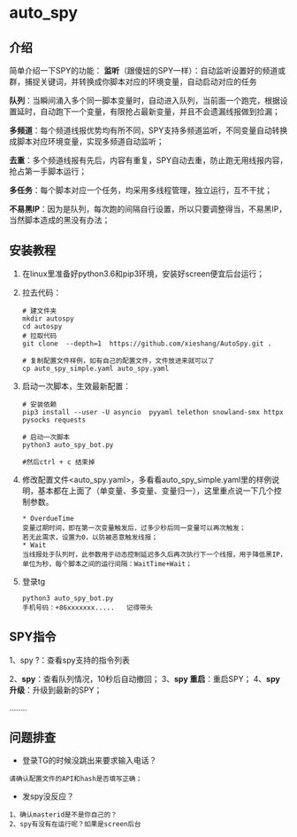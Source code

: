 # auto_spy

## 介绍
简单介绍一下SPY的功能：
**监听**（跟傻妞的SPY一样）：自动监听设置好的频道或群，捕捉关键词，并转换成你脚本对应的环境变量，自动启动对应的任务

**队列**：当瞬间涌入多个同一脚本变量时，自动进入队列，当前面一个跑完，根据设置延时，自动跑下一个变量，有限抢占最新变量，并且不会遗漏线报做到捡漏；

**多频道**：每个频道线报优势均有所不同，SPY支持多频道监听，不同变量自动转换成脚本对应环境变量，实现多频道自动监听；

**去重**：多个频道线报有先后，内容有重复，SPY自动去重，防止跑无用线报内容，抢占第一手脚本运行；

**多任务**：每个脚本对应一个任务，均采用多线程管理，独立运行，互不干扰；

**不易黑IP**：因为是队列，每次跑的间隔自行设置，所以只要调整得当，不易黑IP，当然脚本造成的黑没有办法；



## 安装教程

1. 在linux里准备好python3.6和pip3环境，安装好screen便宜后台运行；

2. 拉去代码：
   ```
   # 建文件夹
   mkdir autospy
   cd autospy
   # 拉取代码
   git clone  --depth=1  https://github.com/xieshang/AutoSpy.git .
   
   # 复制配置文件样例，如有自己的配置文件，文件放进来就可以了
   cp auto_spy_simple.yaml auto_spy.yaml
   ```

3. 启动一次脚本，生效最新配置：

   ```
   # 安装依赖
   pip3 install --user -U asyncio  pyyaml telethon snowland-smx httpx pysocks requests
   
   # 启动一次脚本
   python3 auto_spy_bot.py
   
   #然后ctrl + c 结束掉
   ```

4. 修改配置文件<auto_spy.yaml>，多看看auto_spy_simple.yaml里的样例说明，基本都在上面了（单变量、多变量、变量归一），这里重点说一下几个控制参数。

   ```
   * OverdueTime
   变量过期时间，即在第一次变量触发后，过多少秒后同一变量可以再次触发；
   若无此需求，设置为0，以防被恶意触发线报；
   * Wait
   当线报处于队列时，此参数用于动态控制延迟多久后再次执行下一个线报，用于降低黑IP，单位为秒，每个脚本之间的运行间隔：WaitTime+Wait；
   ```

5. 登录tg

   ```
   python3 auto_spy_bot.py
   手机号码：+86xxxxxxx.....   记得带头
   ```

## SPY指令

1、spy ?：查看spy支持的指令列表

2、**spy**：查看队列情况，10秒后自动撤回；
3、**spy 重启**：重启SPY；
4、**spy 升级**：升级到最新的SPY；

........


## 问题排查
* 登录TG的时候没跳出来要求输入电话？
```
请确认配置文件的API和hash是否填写正确；
```

* 发spy没反应？
```
1、确认masterid是不是你自己的？
2、spy有没有在运行呢？如果是screen后台
```

